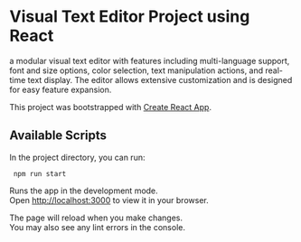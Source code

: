 # Visual Text Editor Project using React 

a modular visual text editor with features including multi-language support, font and size options, color selection, text manipulation actions, and real-time text display. The editor allows extensive customization and is designed for easy feature expansion.

This project was bootstrapped with [Create React App](https://github.com/facebook/create-react-app).

## Available Scripts

In the project directory, you can run:

```bush
 npm run start
```

Runs the app in the development mode.\
Open [http://localhost:3000](http://localhost:3000) to view it in your browser.

The page will reload when you make changes.\
You may also see any lint errors in the console.
